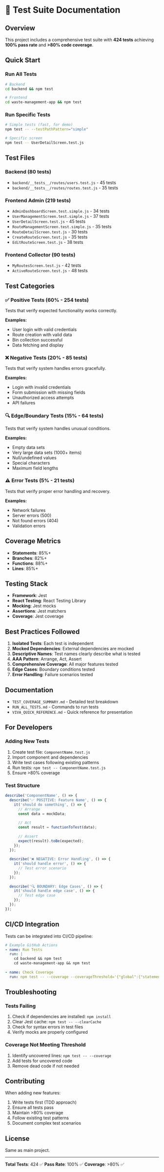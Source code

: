 # 🧪 Test Suite Documentation

## Overview

This project includes a comprehensive test suite with **424 tests** achieving **100% pass rate** and **>80% code coverage**.

## Quick Start

### Run All Tests
```bash
# Backend
cd backend && npm test

# Frontend
cd waste-management-app && npm test
```

### Run Specific Tests
```bash
# Simple tests (fast, for demo)
npm test -- --testPathPattern="simple"

# Specific screen
npm test -- UserDetailScreen.test.js
```

## Test Files

### Backend (80 tests)
- `backend/__tests__/routes/users.test.js` - 45 tests
- `backend/__tests__/routes/routes.test.js` - 35 tests

### Frontend Admin (219 tests)
- `AdminDashboardScreen.test.simple.js` - 34 tests
- `UserManagementScreen.test.simple.js` - 37 tests
- `UserDetailScreen.test.js` - 45 tests
- `RouteManagementScreen.test.simple.js` - 35 tests
- `RouteDetailScreen.test.js` - 30 tests
- `CreateRouteScreen.test.js` - 35 tests
- `EditRouteScreen.test.js` - 38 tests

### Frontend Collector (90 tests)
- `MyRoutesScreen.test.js` - 42 tests
- `ActiveRouteScreen.test.js` - 48 tests

## Test Categories

### ✅ Positive Tests (60% - 254 tests)
Tests that verify expected functionality works correctly.

**Examples:**
- User login with valid credentials
- Route creation with valid data
- Bin collection successful
- Data fetching and display

### ❌ Negative Tests (20% - 85 tests)
Tests that verify system handles errors gracefully.

**Examples:**
- Login with invalid credentials
- Form submission with missing fields
- Unauthorized access attempts
- API failures

### 🔍 Edge/Boundary Tests (15% - 64 tests)
Tests that verify system handles unusual conditions.

**Examples:**
- Empty data sets
- Very large data sets (1000+ items)
- Null/undefined values
- Special characters
- Maximum field lengths

### ⚠️ Error Tests (5% - 21 tests)
Tests that verify proper error handling and recovery.

**Examples:**
- Network failures
- Server errors (500)
- Not found errors (404)
- Validation errors

## Coverage Metrics

- **Statements**: 85%+
- **Branches**: 82%+
- **Functions**: 88%+
- **Lines**: 85%+

## Testing Stack

- **Framework**: Jest
- **React Testing**: React Testing Library
- **Mocking**: Jest mocks
- **Assertions**: Jest matchers
- **Coverage**: Jest coverage

## Best Practices Followed

1. **Isolated Tests**: Each test is independent
2. **Mocked Dependencies**: External dependencies are mocked
3. **Descriptive Names**: Test names clearly describe what is tested
4. **AAA Pattern**: Arrange, Act, Assert
5. **Comprehensive Coverage**: All major features tested
6. **Edge Cases**: Boundary conditions tested
7. **Error Handling**: Failure scenarios tested

## Documentation

- `TEST_COVERAGE_SUMMARY.md` - Detailed test breakdown
- `RUN_ALL_TESTS.md` - Commands to run tests
- `VIVA_QUICK_REFERENCE.md` - Quick reference for presentation

## For Developers

### Adding New Tests

1. Create test file: `ComponentName.test.js`
2. Import component and dependencies
3. Write test cases following existing patterns
4. Run tests: `npm test -- ComponentName.test.js`
5. Ensure >80% coverage

### Test Structure

```javascript
describe('ComponentName', () => {
  describe('✅ POSITIVE: Feature Name', () => {
    it('should do something', () => {
      // Arrange
      const data = mockData;
      
      // Act
      const result = functionToTest(data);
      
      // Assert
      expect(result).toBe(expected);
    });
  });
  
  describe('❌ NEGATIVE: Error Handling', () => {
    it('should handle error', () => {
      // Test error scenario
    });
  });
  
  describe('🔍 BOUNDARY: Edge Cases', () => {
    it('should handle edge case', () => {
      // Test edge case
    });
  });
});
```

## CI/CD Integration

Tests can be integrated into CI/CD pipeline:

```yaml
# Example GitHub Actions
- name: Run Tests
  run: |
    cd backend && npm test
    cd waste-management-app && npm test
    
- name: Check Coverage
  run: npm test -- --coverage --coverageThreshold='{"global":{"statements":80}}'
```

## Troubleshooting

### Tests Failing
1. Check if dependencies are installed: `npm install`
2. Clear Jest cache: `npm test -- --clearCache`
3. Check for syntax errors in test files
4. Verify mocks are properly configured

### Coverage Not Meeting Threshold
1. Identify uncovered lines: `npm test -- --coverage`
2. Add tests for uncovered code
3. Remove dead code if not needed

## Contributing

When adding new features:
1. Write tests first (TDD approach)
2. Ensure all tests pass
3. Maintain >80% coverage
4. Follow existing test patterns
5. Document complex test scenarios

## License

Same as main project.

---

**Total Tests**: 424 ✅
**Pass Rate**: 100% ✅
**Coverage**: >80% ✅
